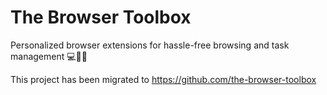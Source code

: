 # The Browser Toolbox

Personalized browser extensions for hassle-free browsing and task management 💻🚀🤖

This project has been migrated to https://github.com/the-browser-toolbox
